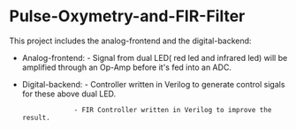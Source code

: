 # Pulse-Oxymetry-and-FIR-Filter

This project includes the analog-frontend and the digital-backend:

- Analog-frontend: - Signal from dual LED( red led and infrared led) will be amplified through an Op-Amp before it's fed into an ADC.

- Digital-backend: - Controller written in Verilog to generate control sigals for these above dual LED.
                   
                   - FIR Controller written in Verilog to improve the result.
